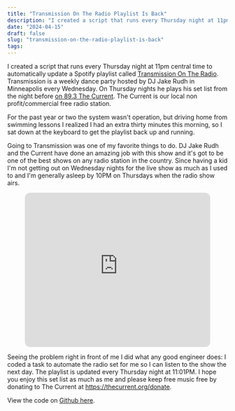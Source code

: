```yaml
---
title: "Transmission On The Radio Playlist Is Back"
description: "I created a script that runs every Thursday night at 11pm central time to automatically update a Spotify playlist called Transmission On The Radio. Transmission is a weekly dance party hosted by DJ Jake Rudh in Minneapolis every Wednesday."
date: "2024-04-15"
draft: false
slug: "transmission-on-the-radio-playlist-is-back"
tags:
---
```


<p>I created a script that runs every Thursday night at 11pm central time to automatically update a Spotify playlist called <a href="https://open.spotify.com/playlist/2OBe5huAfypRUl1zW6md2A?si=3fb48caa2b2841ae&amp;nd=1&amp;dlsi=5ef70ea86604424e" rel="noreferrer">Transmission On The Radio</a>. Transmission is a weekly dance party hosted by DJ Jake Rudh in Minneapolis every Wednesday. On Thursday nights he plays his set list from the night before <a href="https://www.thecurrent.org/profile/jake-rudh" rel="noreferrer">on 89.3 The Current</a>. The Current is our local non profit/commercial free radio station. </p><p>For the past year or two the system wasn't operation, but driving home from swimming lessons I realized I had an extra thirty minutes this morning, so I sat down at the keyboard to get the playlist back up and running.</p><p>Going to Transmission was one of my favorite things to do. DJ Jake Rudh and the Current have done an amazing job with this show and it's got to be one of the best shows on any radio station in the country. Since having a kid I'm not getting out on Wednesday nights for the live show as much as I used to and I'm generally asleep by 10PM on Thursdays when the radio show airs. </p><figure class="kg-card kg-embed-card"><iframe style="border-radius: 12px" width="100%" height="352" title="Spotify Embed: Transmission On The Radio" frameborder="0" allowfullscreen="" allow="autoplay; clipboard-write; encrypted-media; fullscreen; picture-in-picture" loading="lazy" src="https://open.spotify.com/embed/playlist/2OBe5huAfypRUl1zW6md2A?si=3fb48caa2b2841ae&amp;nd=1&amp;dlsi=5ef70ea86604424e&amp;utm_source=oembed"></iframe></figure><p>Seeing the problem right in front of me I did what any good engineer does: I coded a task to automate the radio set for me so I can listen to the show the next day. The playlist is updated every Thursday night at 11:01PM. I hope you enjoy this set list as much as me and please keep free music free by donating to The Current at <a href="https://thecurrent.org/donate" rel="noreferrer">https://thecurrent.org/donate</a>. </p><p>View the code on <a href="https://github.com/clintmcmahon/currentify" rel="noreferrer">Github here</a>.</p>
